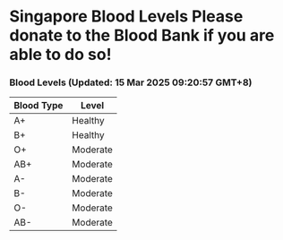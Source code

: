 Singapore Blood Levels
 Please donate to the Blood Bank if you are able to do so!
================================================================================================================================

### Blood Levels (Updated: 15 Mar 2025 09:20:57 GMT+8)
| Blood Type | Level     |
|------------|-----------|
| A+     | Healthy |
| B+     | Healthy |
| O+     | Moderate |
| AB+     | Moderate |
| A-     | Moderate |
| B-     | Moderate |
| O-     | Moderate |
| AB-     | Moderate |
